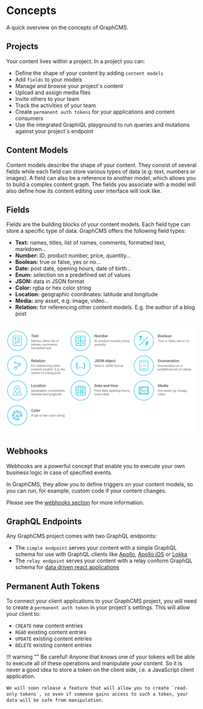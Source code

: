 # Concepts

A quick overview on the concepts of GraphCMS.

## Projects

Your content lives within a project. In a project you can:

* Define the shape of your content by adding `content models`
* Add `fields` to your models
* Manage and browse your project´s content
* Upload and assign media files
* Invite others to your team
* Track the activities of your team
* Create `permanent auth tokens` for your applications and content consumers
* Use the integrated GraphiQL playground to run queries and mutations against your project´s endpoint

## Content Models

Content models describe the shape of your content. They consist of several fields while each field can store various types of data (e.g: text, numbers or images). A field can also be a reference to another model, which allows you to build a complex content graph. The fields you associate with a model will also define how its content editing user interface will look like.

## Fields

Fields are the building blocks of your content models. Each field type can store a specific type of data.
GraphCMS offers the following field types:

* **Text:** names, titles, list of names, comments, formatted text, markdown...
* **Number:** ID, product number, price, quantity...
* **Boolean:** true or false, yes or no...
* **Date:** post date, opening hours, date of birth...
* **Enum:** selection on a predefined set of values
* **JSON:** data in JSON format
* **Color:** rgba or hex color string
* **Location:** geographic coordinates: latitude and longitude
* **Media:** any asset, e.g. image, video...
* **Relation:** for referencing other content models. E.g. the author of a blog post


![Screenshot](img/screenshots/fieldWizardClean.png)

## Webhooks

Webhooks are a powerful concept that enable you to execute your own business logic in case of specified events.

In GraphCMS, they allow you to define triggers on your content models, so you can run, for example, custom code if your content changes.

Please see the [webhooks section](/Webhooks) for more information.

## GraphQL Endpoints

Any GraphCMS project comes with two GraphQL endpoints:

* The `simple endpoint` serves your content with a simple GraphQL schema for use with GraphQL clients like [Apollo](http://dev.apollodata.com/), [Apollo iOS](https://github.com/apollostack/apollo-ios) or [Lokka](https://github.com/kadirahq/lokka)
* The `relay endpoint` serves your content with a relay conform GraphQL schema for [data driven react applications](https://facebook.github.io/relay/)  

## Permanent Auth Tokens

To connect your client applications to your GraphCMS project, you will need to create a `permanent auth token` in your project´s settings. This will allow your client to:

* `CREATE` new content entries
* `READ` existing content entries
* `UPDATE` existing content entries
* `DELETE` existing content entries

!!! warning ""
    Be careful! Anyone that knows one of your tokens will be able to execute all of these operations and manipulate your content. So it is never a good idea to store a token on the client side, i.e. a JavaScript client application.

    We will soon release a feature that will allow you to create `read-only tokens`, so even if someone gains access to such a token, your data will be safe from manipulation.
